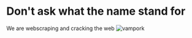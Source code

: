 # Don't ask what the name stand for
We are webscraping and cracking the web
![vampork](https://github.com/mcrangler37/3-dollar-crack/assets/144483135/955fd6c1-faa4-47f0-ab26-da7c8a78a1a2)
